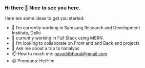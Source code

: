 ### Hi there 👋 Nice to see you here. 


Here are some ideas to get you started:

- 🔭 I’m currently working in Samsung Research and Development Institute, Delhi
- 🌱 currently working in Full Stack using MERN.
- 👯 I’m looking to collaborate on Front end and Back end projects 
- 💬 Ask me about a trip to himalyas 
- 📫 How to reach me: navoditbharat@gmail.com
- 😄 Pronouns: He/Him
